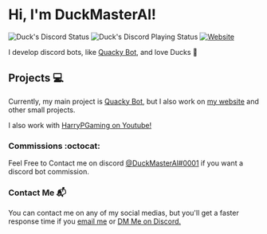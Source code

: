 # Hi, I'm DuckMasterAl!
![Duck's Discord Status](https://img.shields.io/endpoint?label=currently&url=https://dev.discordprofiles.me/api/badge/status/443217277580738571) ![Duck's Discord Playing Status](https://img.shields.io/endpoint?label=playing/using&url=https://dev.discordprofiles.me/api/badge/playing/443217277580738571) [![Website](https://img.shields.io/website?label=Duck%27s%20Website&logo=atom&up_message=online&url=https%3A%2F%2Fduck.js.org)](https://duck.js.org)

I develop discord bots, like [Quacky Bot](https://quacky.js.org), and love Ducks :duck:

## Projects 💻 
Currently, my main project is [Quacky Bot](https://quacky.js.org), but I also work on [my website](https://duck.js.org) and other small projects.
<!-- I also am a Moderator on [Discord Extreme List](https://discordextremelist.xyz) and work with [HarryPGaming on Youtube!]-->
I also work with [HarryPGaming on Youtube!](https://www.youtube.com/channel/UCr35D4WaXok9l5r5sLfLHmw)
### Commissions :octocat: 
Feel Free to Contact me on discord [@DuckMasterAl#0001](https://discord.com/users/443217277580738571) if you want a discord bot commission.
### Contact Me 📬 
You can contact me on any of my social medias, but you'll get a faster response time if you [email me](mailto:duckmaster.dev@gmail.com) or [DM Me on Discord.](https://discord.com/users/443217277580738571)

